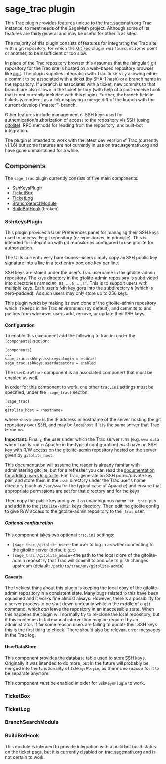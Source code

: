 # sage_trac plugin

This Trac plugin provides features unique to the trac.sagemath.org Trac
instance, to meet needs of the SageMath project. Although some of its
features are fairly general and may be useful for other Trac sites.

The majority of this plugin consists of features for integrating the Trac site
with a git repository, for which the
[GitTrac](https://trac.edgewall.org/wiki/TracGit) plugin was found, at some
point or another, to be insufficient or too slow.

In place of the Trac repository browser this assumes that the (singular) git
repository for the Trac site is hosted on a web-based repository browser
like [cgit](https://git.zx2c4.com/cgit/about/).  The plugin supplies
integration with Trac tickets by allowing either a commit to be associated
with a ticket (by SHA-1 hash) or a branch name in the repository.  If
a branch is associated with a ticket, new commits to that branch are also
shown in the ticket history (with help of a post-receive hook that is not
currently included with this plugin).  Further, the branch field in tickets
is rendered as a link displaying a merge diff of the branch with the current
develop ("master") branch.

Other features include management of SSH keys used for
authentication/authorization of access to the repository via SSH (using
[gitolite](http://gitolite.com/gitolite/index.html)), RPC methods for reading
from the repository, and built-bot integration.

The plugin is intended to work with the latest dev version of Trac
(currently v1.1.6) but some features are not currently in use on
trac.sagemath.org and have gone unmaintained for a while.


## Components

The `sage_trac` plugin currently consists of five main components:

* [SshKeysPlugin](#SshKeysPlugin)
* [TicketBox](#TicketBox)
* [TicketLog](#TicketLog)
* [BranchSearchModule](#BranchSearchModule)
* [BuildBotHook](#BuildBotHook) (broken)

### SshKeysPlugin

This plugin provides a User Preferences panel for managing their SSH keys
used to access the git repository (or repositories, in principle).  This
is intended for integration with git repositories configured to use
gitolite for authorization.

The UI is currently very bare-bones--users simply copy an SSH public
key signature into a line in a text entry box, one key per line.

SSH keys are stored under the user's Trac username in the gitolite-admin
repository.  The `keys` directory in the gitolite-admin repository is
subdivided into directories named `00`, `01`, ..., `N`, ..., `ff`.  This
is to support users with multiple keys.  Each user's Nth key goes into the
subdirectory `N` (which is zero-padded).  As such users may only store up
to 256 keys.

This plugin works by making its own clone of the gitolite-admin repository
which it keeps in the Trac environment (by default), and commits to and
pushes from whenever users add, remove, or update their SSH keys.

#### Configuration

To enable this component add the following to trac.ini under the
`[components]` section:

```
[components]
...
sage_trac.sshkeys.sshkeysplugin = enabled
sage_trac.sshkeys.userdatastore = enabled
```

The `UserDataStore` component is an associated component that must be enabled
as well.

In order for this component to work, one other `trac.ini` settings must be
specified, under the `[sage_trac]` section:

```
[sage_trac]
...
gitolite_host = <hostname>
```

where `<hostname>` is the IP address or hostname of the server hosting the
git repository over SSH, and may be `localhost` if it is the same server that
Trac is run on.

**Important:** Finally, the user under which the Trac server runs (e.g.
`www-data` when Trac is run in Apache in the typical configuration) *must* have
an SSH key with R/W access on the gitolite-admin repository hosted on the
server given by `gitolite_host`.

This documentation will assume the reader is already familiar with
administering gitolite, but for a refresher you can read the
[documentation for adding users to gitolite](http://gitolite.com/gitolite/basic-admin.html#users).
For Trac, generate an SSH public/private key pair, and store them
in the `.ssh` directory under the Trac user's home directory (such as
`/var/www` for the typical case of Apaache) and ensure that appropriate
permissions are set for that directory and for the keys.

Then copy the public key and give it an unambiguous name like
`_trac.pub` and add it to the `gitolite-admin` keys directory.  Then
edit the gitolite config to give R/W access to the gitolite-admin
repository to the `_trac` user.

##### Optional configuration

This component takes two optional `trac.ini` settings:

* `[sage_trac]/gitolite_user`--the user to log in as when connecting to
  the gitolite server (default: `git`)
* `[sage_trac]/gitolite_admin`--the path to the local clone of the
  gitolite-admin repository that Trac will commit to and use to push changes
  upstream (default: `/path/to/trac/env/gitolite-admin`)

#### Caveats

The trickiest thing about this plugin is keeping the local copy of the
gitolite-admin repository in a consistent state.  Many bugs related to
this have been squashed and it works fine almost always.  However, there
is a possibility for a server process to be shut down uncleanly while
in the middle of a `git` command, which *can* leave the repository in an
inaccessible state.  When this happens the plugin will normally try to
re-clone the local repository, but if this continues to fail manual
intervention may be required by an administrator.  If for some reason
users are failing to update their SSH keys this is the first thing to check.
There should also be relevant error messages in the Trac log.

#### UserDataStore

This component provides the database table used to store SSH keys.  Originally
it was intended to do more, but in the future will probably be merged into
the functionality of `SshKeysPlugin`, as there's no reason for it to be
separate anymore.

This component *must* be enabled in order for `SshKeysPlugin` to work.


### TicketBox


### TicketLog


### BranchSearchModule


### BuildBotHook

This module is intended to provide integration with a build bot build status
on the ticket page, but it is currently disabled on trac.sagemath.org and is
not certain to work.
